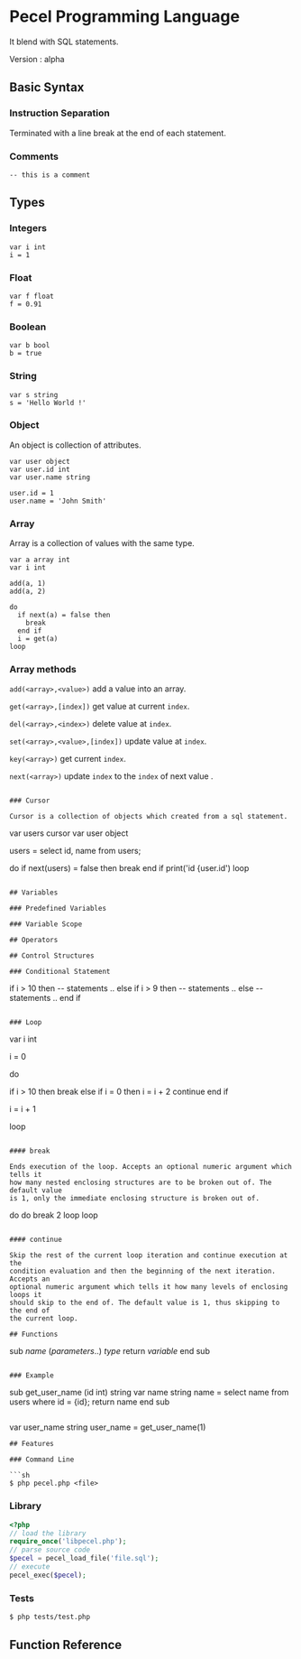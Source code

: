 # Pecel Programming Language

It blend with SQL statements.

Version : alpha

## Basic Syntax

### Instruction Separation

Terminated with a line break at the end of each statement.

### Comments

```
-- this is a comment
```

## Types

### Integers

```
var i int
i = 1
```

### Float

```
var f float
f = 0.91
```

### Boolean

```
var b bool
b = true
```

### String

```
var s string
s = 'Hello World !'
```

### Object

An object is collection of attributes.

```
var user object
var user.id int
var user.name string

user.id = 1
user.name = 'John Smith'
```

### Array

Array is a collection of values with the same type.

```
var a array int
var i int

add(a, 1)
add(a, 2)

do
  if next(a) = false then
    break
  end if
  i = get(a)
loop
```

### Array methods

`add(<array>,<value>)` add a value into an array.

`get(<array>,[index])` get value at current `index`.

`del(<array>,<index>)` delete value at `index`.

`set(<array>,<value>,[index])` update value at `index`.

`key(<array>)` get current `index`.

`next(<array>)` update `index` to the `index` of next value .
```

### Cursor

Cursor is a collection of objects which created from a sql statement.

```
var users cursor
var user object

users = select id, name from users;

do
  if next(users) = false then
    break
  end if
  print('id {user.id')
loop
```

## Variables

### Predefined Variables

### Variable Scope

## Operators

## Control Structures

### Conditional Statement

```
if i > 10 then
  -- statements ..
else if i > 9 then 
  -- statements ..
else
  -- statements ..
end if
```

### Loop

```
var i int

i = 0

do

  if i > 10 then
    break
  else if i = 0 then
    i = i + 2
    continue
  end if

  i = i + 1

loop
```

#### break

Ends execution of the loop. Accepts an optional numeric argument which tells it
how many nested enclosing structures are to be broken out of. The default value
is 1, only the immediate enclosing structure is broken out of.

```
do
  do
    break 2
  loop
loop
```

#### continue

Skip the rest of the current loop iteration and continue execution at the
condition evaluation and then the beginning of the next iteration. Accepts an
optional numeric argument which tells it how many levels of enclosing loops it
should skip to the end of. The default value is 1, thus skipping to the end of
the current loop.

## Functions

```
sub _name_ (_parameters_..) _type_
 return _variable_
end sub
```

### Example

```
sub get_user_name (id int) string
  var name string
  name = select name from users where id = {id};
  return name
end sub
```

```
var user_name string
user_name = get_user_name(1)
```
## Features

### Command Line

```sh
$ php pecel.php <file>
```

### Library

```php
<?php
// load the library
require_once('libpecel.php');
// parse source code
$pecel = pecel_load_file('file.sql');
// execute
pecel_exec($pecel);
```

### Tests

```sh
$ php tests/test.php
```

## Function Reference
